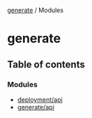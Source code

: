 [generate](README.md) / Modules

# generate

## Table of contents

### Modules

- [deployment/api](modules/deployment_api.md)
- [generate/api](modules/generate_api.md)

